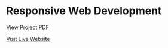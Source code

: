 # Responsive Web Development

[View Project PDF](https://github.com/tarintrader/NCI/blob/main/Responsive%20Web%20Development/x23388978_Adrian_Tarin.pdf)


[Visit Live Website](https://yoga-website-t8kx.onrender.com/index.html)
